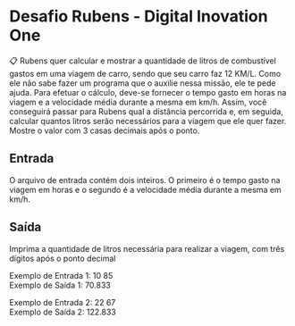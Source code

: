 # Desafio Rubens - Digital Inovation One

📋 Rubens quer calcular e mostrar a quantidade de litros de combustível gastos em uma viagem de carro, sendo que seu carro faz 12 KM/L. Como ele não sabe fazer um programa que o auxilie nessa missão, ele te pede ajuda. Para efetuar o cálculo, deve-se fornecer o tempo gasto em horas na viagem e a velocidade média durante a mesma em km/h. Assim, você conseguirá passar para Rubens qual a distância percorrida e, em seguida, calcular quantos litros serão necessários para a viagem que ele quer fazer. Mostre o valor com 3 casas decimais após o ponto.

## Entrada
O arquivo de entrada contém dois inteiros. O primeiro é o tempo gasto na viagem em horas e o segundo é a velocidade média durante a mesma em km/h.

## Saída
Imprima a quantidade de litros necessária para realizar a viagem, com três dígitos após o ponto decimal

 
Exemplo de Entrada 1: 10 85    
Exemplo de Saída 1: 70.833

Exemplo de Entrada 2: 22 67   
Exemplo de Saída 2: 122.833
                
                   
